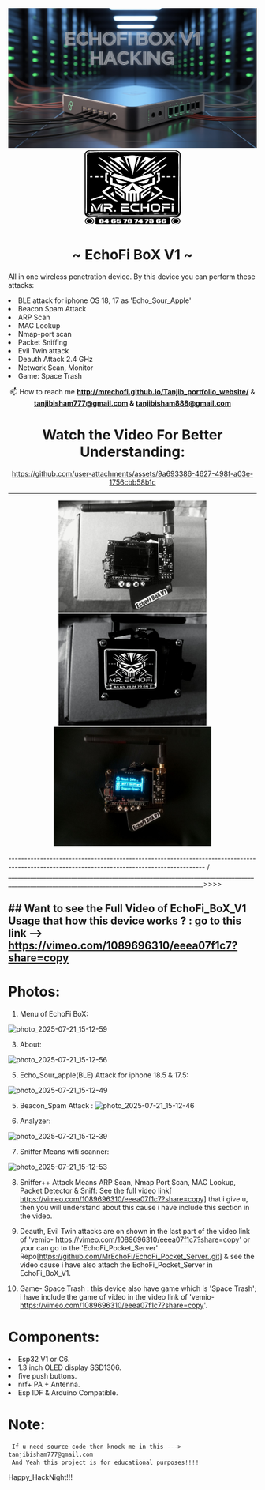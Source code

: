 <div align="center">
    <img src="https://github.com/MrEchoFi/EchoFi_BoX_V1-/blob/main/EchoFi_BoX_V1_Hacking_616fe89b-789a-4dc2-937e-a739a1a39849.png?raw=true" alt="gif" width="701" height="auto" />
</div>

<div align="center">
  <img src="https://github.com/MrEchoFi/MrEchoFi/raw/4274f537dec313ac7dde4403fe0fae24259beade/Mr.EchoFi-New-Logo-with-ASCII.jpg" alt="logo" width="200" height="auto" />
  <h1> ~ EchoFi BoX V1 ~ </h1>
</div>
  <p>
  All in one wireless penetration device. By this device you can perform these attacks:
      <li> BLE attack for iphone OS 18, 17 as 'Echo_Sour_Apple'</li>
       <li> Beacon Spam Attack</li>
       <li> ARP Scan</li>
       <li> MAC Lookup</li>
       <li> Nmap-port scan</li>
       <li> Packet Sniffing</li>
       <li> Evil Twin attack</li>
       <li> Deauth Attack 2.4 GHz</li>
       <li> Network Scan, Monitor</li>
       <li> Game: Space Trash</li>
      
  </p>
<div align="center">


  📫 How to reach me **http://mrechofi.github.io/Tanjib_portfolio_website/** & **tanjibisham777@gmail.com & tanjibisham888@gmail.com**

 # Watch the Video For Better Understanding:

    


https://github.com/user-attachments/assets/9a693386-4627-498f-a03e-1756cbb58b1c

_____________________________________
<div align="center">
 <img src="https://github.com/MrEchoFi/EchoFi_BoX_V1-/blob/main/photo_2025-07-21_15-12-36.jpg?raw=true" alt="gif" width="300" height="auto" />
</div>
<div align="center">
 <img src="https://github.com/MrEchoFi/EchoFi_BoX_V1-/blob/main/photo_2025-07-21_15-12-32.jpg?raw=true" alt="gif" width="300" height="auto" />
</div>
<div align="center">
 <img src="https://github.com/MrEchoFi/EchoFi_BoX_V1-/blob/main/photo_2025-07-21_15-13-02.jpg?raw=true" alt="gif" width="320" height="auto" />
</div>


  </div>

-------------------------------------------------------------------------------------------------------------------------------------------- \/  
____________________________________________________________________________________________________________________________________________>>>>
  
## ## Want to see the Full Video of EchoFi_BoX_V1 Usage that how this device works ? : go to this link --> https://vimeo.com/1089696310/eeea07f1c7?share=copy


# Photos: 
  1. Menu of EchoFi BoX:
     

![photo_2025-07-21_15-12-59](https://github.com/user-attachments/assets/4af2bfd0-6fa5-4fdd-af88-55adf1f05e13)


   3. About:
      
      
![photo_2025-07-21_15-12-56](https://github.com/user-attachments/assets/5486f7e1-47c2-436a-9be0-f2a0a1e88003)



   5. Echo_Sour_apple(BLE) Attack for iphone 18.5 & 17.5:

![photo_2025-07-21_15-12-49](https://github.com/user-attachments/assets/edbbac98-2d45-4c37-9765-b38efc094d08)


   5. Beacon_Spam Attack :
![photo_2025-07-21_15-12-46](https://github.com/user-attachments/assets/dea1ead1-3f65-496a-a02b-0fcceb68d7ee)

       
   6. Analyzer:

![photo_2025-07-21_15-12-39](https://github.com/user-attachments/assets/61933c13-64da-4f83-bb88-eb198936c231)



  7. Sniffer Means wifi scanner:

     
![photo_2025-07-21_15-12-53](https://github.com/user-attachments/assets/a49940f7-0ef1-4d54-a82a-fa74768e50a7)


8. Sniffer++ Attack Means ARP Scan, Nmap Port Scan, MAC Lookup, Packet Detector & Sniff:
    See the full video link[ https://vimeo.com/1089696310/eeea07f1c7?share=copy] that i give u, then you will understand about this cause i have include this section in the video. 


9. Deauth, Evil Twin attacks are on shown in the last part of the video link of 'vemio-  https://vimeo.com/1089696310/eeea07f1c7?share=copy' or your can go to the 'EchoFi_Pocket_Server' Repo[https://github.com/MrEchoFi/EchoFi_Pocket_Server..git] & see the video cause i have also attach the EchoFi_Pocket_Server in EchoFi_BoX_V1.

10. Game- Space Trash : this device also have game which is 'Space Trash'; i have include the game of video in the video link of 'vemio-  https://vimeo.com/1089696310/eeea07f1c7?share=copy'.
    
# Components: 
   
 <li>  Esp32 V1 or C6.</li>
 <li> 1.3 inch OLED display SSD1306.</li>
 <li> five push buttons. </li>
 <li> nrf+ PA + Antenna. </li>
 <li> Esp IDF & Arduino Compatible.</li>
       
   
# Note: 
     If u need source code then knock me in this ---> tanjibisham777@gmail.com
     And Yeah this project is for educational purposes!!!!
   
Happy_HackNight!!!
